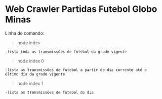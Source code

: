 # Web Crawler Partidas Futebol Globo Minas

Linha de comando:

> node index

    -lista toda as transmissões de futebol da grade vigente

> node index 0

    -lista as transmissões de futebol a partir do dia corrente até o último dia da grade vigente

> node index 1

    -lista as transmissões de futebol do dia
